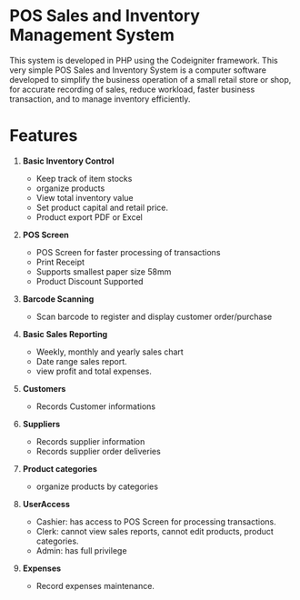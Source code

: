 # POS Sales and Inventory Management System

This system is developed in PHP using the Codeigniter framework. This very simple POS Sales and Inventory System is a computer software developed to simplify the business operation of a small retail store or shop, for accurate recording of sales, reduce workload, faster business transaction, and to manage inventory efficiently. 

# Features
1. **Basic Inventory Control** <br />
	- Keep track of item stocks <br />
	- organize products <br />
	- View total inventory value <br />
	- Set product capital and retail price. <br />
	- Product export PDF or Excel <br />
2. **POS Screen**  <br />
	- POS Screen for faster processing of transactions <br />
	- Print Receipt <br />
	- Supports smallest paper size 58mm <br />
	- Product Discount Supported <br />
3. **Barcode Scanning** <br />
	- Scan barcode to register and display customer order/purchase <br />
	
4. **Basic Sales Reporting** <br />
	- Weekly, monthly and yearly sales chart <br />
	- Date range sales report. <br />
	- view profit and total expenses. <br /> 
5. **Customers** <br />
	- Records Customer informations <br />
6. **Suppliers** <br />
	- Records supplier information <br />
	- Records supplier order deliveries <br />
7. **Product categories** <br />
	- organize products by categories <br />
8. **UserAccess** <br />
	- Cashier: has access to POS Screen for processing transactions. <br />
	- Clerk: cannot view sales reports, cannot edit products, product categories. <br />
	- Admin: has full privilege <br />
9. **Expenses** <br /> 
	- Record expenses maintenance. <br />
	

